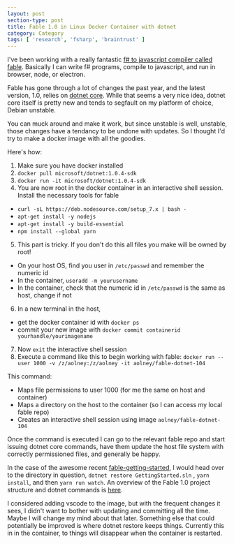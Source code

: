 ```yaml
---
layout: post
section-type: post
title: Fable 1.0 in Linux Docker Container with dotnet
category: Category
tags: [ 'research', 'fsharp', 'braintrust' ]
---
```

I've been working with a really fantastic [f# to javascript compiler called fable](http://fable.io/). Basically I can write f# programs, compile to javascript, and run in browser, node, or electron.

Fable has gone through a lot of changes the past year, and the latest version, 1.0, relies on [dotnet core](https://www.microsoft.com/net/core). While that seems a very nice idea, dotnet core itself is pretty new and tends to segfault on my platform of choice, Debian unstable.

You can muck around and make it work, but since unstable is well, unstable, those changes have a tendancy to be undone with updates. So I thought I'd try to make a docker image with all the goodies.

Here's how:

1. Make sure you have docker installed
2. `docker pull microsoft/dotnet:1.0.4-sdk`
3. `docker run -it microsoft/dotnet:1.0.4-sdk`
4. You are now root in the docker container in an interactive shell session. Install the necessary tools for fable
  - `curl -sL https://deb.nodesource.com/setup_7.x | bash -`
  - `apt-get install -y nodejs`
  - `apt-get install -y build-essential`
  - `npm install --global yarn`
5. This part is tricky. If you don't do this all files you make will be owned by root!
  - On your host OS, find you user in `/etc/passwd` and remember the numeric id
  - In the container, `useradd -m yourusername`
  - In the container, check that the numeric id in `/etc/passwd` is the same as host, change if not
6. In a new terminal in the host, 
  - get the docker container id with `docker ps`
  - commit your new image with `docker commit containerid yourhandle/yourimagename`
7. Now `exit` the interactive shell session
8. Execute a command like this to begin working with fable: `docker run --user 1000 -v /z/aolney:/z/aolney -it aolney/fable-dotnet-104`

This command:

- Maps file permissions to user 1000 (for me the same on host and container)
- Maps a directory on the host to the container (so I can access my local fable repo)
- Creates an interactive shell session using image `aolney/fable-dotnet-104`

Once the command is executed I can go to the relevant fable repo and start issuing dotnet core commands, have them update the host file system with correctly permissioned files, and generally be happy.

In the case of the awesome recent [fable-getting-started](https://github.com/fable-compiler/fable-getting-started), I would head over to the directory in question, `dotnet restore GettingStarted.sln` , `yarn install`, and then `yarn run watch`. An overview of the Fable 1.0 project structure and dotnet commands is [here](http://fable.io/blog/Introducing-1-0-beta.html).

I considered adding vscode to the image, but with the frequent changes it sees, I didn't want to bother with updating and committing all the time. Maybe I will change my mind about that later. Something else that could potentially be improved is where dotnet restore keeps things. Currently this in in the container, to things will disappear when the container is restarted.
